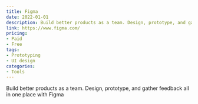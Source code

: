 ```yaml
---
title: Figma
date: 2022-01-01
description: Build better products as a team. Design, prototype, and gather feedback all in one place with Figma
link: https://www.figma.com/
pricing:
- Paid
- Free
tags: 
- Prototyping
- UI design
categories:
- Tools
---
```


Build better products as a team. Design, prototype, and gather feedback all in one place with Figma